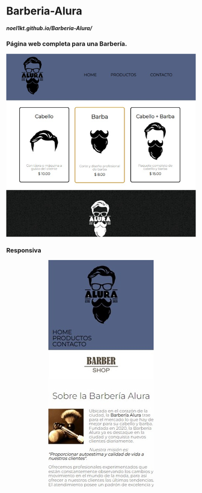 # Barberia-Alura <h5>noel1kt.github.io/Barberia-Alura/</h5>
<h3>Página web completa para una Barbería.</h3>

<p align="center">
<img src="imagenes/imagenes/Desing.jpeg" alt="Diseño Web">
</p>

<h3>Responsiva</h3> 

<p align="center">
<img src="imagenes/imagenes/Responsive.jpeg" alt="Diseño Responsividad">
</p>
